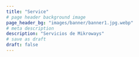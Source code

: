 ```yaml
---
title: "Service"
# page header background image
page_header_bg: "images/banner/banner1.jpg.webp"
# meta description
description: "Servicios de Mikroways"
# save as draft
draft: false
---
```

